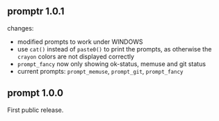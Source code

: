 ## promptr 1.0.1

changes:
  - modified prompts to work under WINDOWS
  - use `cat()` instead of `paste0()` to print the prompts, as otherwise the 
    `crayon` colors are not displayed correctly
  - `prompt_fancy` now only showing ok-status, memuse and git status
  - current prompts: `prompt_memuse`, `prompt_git`, `prompt_fancy`


## prompt 1.0.0

First public release.
